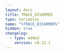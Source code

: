 ```yaml
---
layout: docs
title: TRACE_DISARMED
type: Variables
name: "%TRACE_DISARMED%"
hidden: true
changelog:
  - type: Added
    version: v0.12.1
---
```

